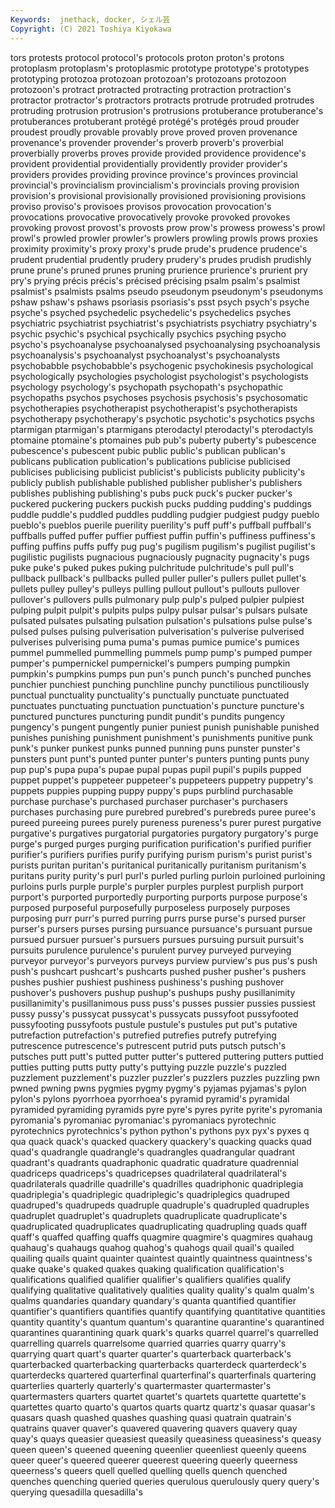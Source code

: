 ```yaml
---
Keywords:  jnethack, docker, シェル芸
Copyright: (C) 2021 Toshiya Kiyokawa
---
```

tors protests protocol protocol's protocols proton
proton's protons protoplasm protoplasm's protoplasmic prototype prototype's prototypes prototyping protozoa
protozoan protozoan's protozoans protozoon protozoon's protract protracted protracting protraction protraction's
protractor protractor's protractors protracts protrude protruded protrudes protruding protrusion protrusion's
protrusions protuberance protuberance's protuberances protuberant protégé protégé's protégés proud prouder
proudest proudly provable provably prove proved proven provenance provenance's provender
provender's proverb proverb's proverbial proverbially proverbs proves provide provided providence
providence's provident providential providentially providently provider provider's providers provides providing
province province's provinces provincial provincial's provincialism provincialism's provincials proving provision
provision's provisional provisionally provisioned provisioning provisions proviso proviso's provisoes provisos
provocation provocation's provocations provocative provocatively provoke provoked provokes provoking provost
provost's provosts prow prow's prowess prowess's prowl prowl's prowled prowler
prowler's prowlers prowling prowls prows proxies proximity proximity's proxy proxy's
prude prude's prudence prudence's prudent prudential prudently prudery prudery's prudes
prudish prudishly prune prune's pruned prunes pruning prurience prurience's prurient
pry pry's prying précis précis's précised précising psalm psalm's psalmist
psalmist's psalmists psalms pseudo pseudonym pseudonym's pseudonyms pshaw pshaw's pshaws
psoriasis psoriasis's psst psych psych's psyche psyche's psyched psychedelic psychedelic's
psychedelics psyches psychiatric psychiatrist psychiatrist's psychiatrists psychiatry psychiatry's psychic psychic's
psychical psychically psychics psyching psycho psycho's psychoanalyse psychoanalysed psychoanalysing psychoanalysis
psychoanalysis's psychoanalyst psychoanalyst's psychoanalysts psychobabble psychobabble's psychogenic psychokinesis psychological psychologically
psychologies psychologist psychologist's psychologists psychology psychology's psychopath psychopath's psychopathic psychopaths
psychos psychoses psychosis psychosis's psychosomatic psychotherapies psychotherapist psychotherapist's psychotherapists psychotherapy
psychotherapy's psychotic psychotic's psychotics psychs ptarmigan ptarmigan's ptarmigans pterodactyl pterodactyl's
pterodactyls ptomaine ptomaine's ptomaines pub pub's puberty puberty's pubescence pubescence's
pubescent pubic public public's publican publican's publicans publication publication's publications
publicise publicised publicises publicising publicist publicist's publicists publicity publicity's publicly
publish publishable published publisher publisher's publishers publishes publishing publishing's pubs
puck puck's pucker pucker's puckered puckering puckers puckish pucks pudding
pudding's puddings puddle puddle's puddled puddles puddling pudgier pudgiest pudgy
pueblo pueblo's pueblos puerile puerility puerility's puff puff's puffball puffball's
puffballs puffed puffer puffier puffiest puffin puffin's puffiness puffiness's puffing
puffins puffs puffy pug pug's pugilism pugilism's pugilist pugilist's pugilistic
pugilists pugnacious pugnaciously pugnacity pugnacity's pugs puke puke's puked pukes
puking pulchritude pulchritude's pull pull's pullback pullback's pullbacks pulled puller
puller's pullers pullet pullet's pullets pulley pulley's pulleys pulling pullout
pullout's pullouts pullover pullover's pullovers pulls pulmonary pulp pulp's pulped
pulpier pulpiest pulping pulpit pulpit's pulpits pulps pulpy pulsar pulsar's
pulsars pulsate pulsated pulsates pulsating pulsation pulsation's pulsations pulse pulse's
pulsed pulses pulsing pulverisation pulverisation's pulverise pulverised pulverises pulverising puma
puma's pumas pumice pumice's pumices pummel pummelled pummelling pummels pump
pump's pumped pumper pumper's pumpernickel pumpernickel's pumpers pumping pumpkin pumpkin's
pumpkins pumps pun pun's punch punch's punched punches punchier punchiest
punching punchline punchy punctilious punctiliously punctual punctuality punctuality's punctually punctuate
punctuated punctuates punctuating punctuation punctuation's puncture puncture's punctured punctures puncturing
pundit pundit's pundits pungency pungency's pungent pungently punier puniest punish
punishable punished punishes punishing punishment punishment's punishments punitive punk punk's
punker punkest punks punned punning puns punster punster's punsters punt
punt's punted punter punter's punters punting punts puny pup pup's
pupa pupa's pupae pupal pupas pupil pupil's pupils pupped puppet
puppet's puppeteer puppeteer's puppeteers puppetry puppetry's puppets puppies pupping puppy
puppy's pups purblind purchasable purchase purchase's purchased purchaser purchaser's purchasers
purchases purchasing pure purebred purebred's purebreds puree puree's pureed pureeing
purees purely pureness pureness's purer purest purgative purgative's purgatives purgatorial
purgatories purgatory purgatory's purge purge's purged purges purging purification purification's
purified purifier purifier's purifiers purifies purify purifying purism purism's purist
purist's purists puritan puritan's puritanical puritanically puritanism puritanism's puritans purity
purity's purl purl's purled purling purloin purloined purloining purloins purls
purple purple's purpler purples purplest purplish purport purport's purported purportedly
purporting purports purpose purpose's purposed purposeful purposefully purposeless purposely purposes
purposing purr purr's purred purring purrs purse purse's pursed purser
purser's pursers purses pursing pursuance pursuance's pursuant pursue pursued pursuer
pursuer's pursuers pursues pursuing pursuit pursuit's pursuits purulence purulence's purulent
purvey purveyed purveying purveyor purveyor's purveyors purveys purview purview's pus
pus's push push's pushcart pushcart's pushcarts pushed pusher pusher's pushers
pushes pushier pushiest pushiness pushiness's pushing pushover pushover's pushovers pushup
pushup's pushups pushy pusillanimity pusillanimity's pusillanimous puss puss's pusses pussier
pussies pussiest pussy pussy's pussycat pussycat's pussycats pussyfoot pussyfooted pussyfooting
pussyfoots pustule pustule's pustules put put's putative putrefaction putrefaction's putrefied
putrefies putrefy putrefying putrescence putrescence's putrescent putrid puts putsch putsch's
putsches putt putt's putted putter putter's puttered puttering putters puttied
putties putting putts putty putty's puttying puzzle puzzle's puzzled puzzlement
puzzlement's puzzler puzzler's puzzlers puzzles puzzling pwn pwned pwning pwns
pygmies pygmy pygmy's pyjamas pyjamas's pylon pylon's pylons pyorrhoea pyorrhoea's
pyramid pyramid's pyramidal pyramided pyramiding pyramids pyre pyre's pyres pyrite
pyrite's pyromania pyromania's pyromaniac pyromaniac's pyromaniacs pyrotechnic pyrotechnics pyrotechnics's python
python's pythons pyx pyx's pyxes q qua quack quack's quacked
quackery quackery's quacking quacks quad quad's quadrangle quadrangle's quadrangles quadrangular
quadrant quadrant's quadrants quadraphonic quadratic quadrature quadrennial quadriceps quadriceps's quadricepses
quadrilateral quadrilateral's quadrilaterals quadrille quadrille's quadrilles quadriphonic quadriplegia quadriplegia's quadriplegic
quadriplegic's quadriplegics quadruped quadruped's quadrupeds quadruple quadruple's quadrupled quadruples quadruplet
quadruplet's quadruplets quadruplicate quadruplicate's quadruplicated quadruplicates quadruplicating quadrupling quads quaff
quaff's quaffed quaffing quaffs quagmire quagmire's quagmires quahaug quahaug's quahaugs
quahog quahog's quahogs quail quail's quailed quailing quails quaint quainter
quaintest quaintly quaintness quaintness's quake quake's quaked quakes quaking qualification
qualification's qualifications qualified qualifier qualifier's qualifiers qualifies qualify qualifying qualitative
qualitatively qualities quality quality's qualm qualm's qualms quandaries quandary quandary's
quanta quantified quantifier quantifier's quantifiers quantifies quantify quantifying quantitative quantities
quantity quantity's quantum quantum's quarantine quarantine's quarantined quarantines quarantining quark
quark's quarks quarrel quarrel's quarrelled quarrelling quarrels quarrelsome quarried quarries
quarry quarry's quarrying quart quart's quarter quarter's quarterback quarterback's quarterbacked
quarterbacking quarterbacks quarterdeck quarterdeck's quarterdecks quartered quarterfinal quarterfinal's quarterfinals quartering
quarterlies quarterly quarterly's quartermaster quartermaster's quartermasters quarters quartet quartet's quartets
quartette quartette's quartettes quarto quarto's quartos quarts quartz quartz's quasar
quasar's quasars quash quashed quashes quashing quasi quatrain quatrain's quatrains
quaver quaver's quavered quavering quavers quavery quay quay's quays queasier
queasiest queasily queasiness queasiness's queasy queen queen's queened queening queenlier
queenliest queenly queens queer queer's queered queerer queerest queering queerly
queerness queerness's queers quell quelled quelling quells quench quenched quenches
quenching queried queries querulous querulously query query's querying quesadilla quesadilla's

